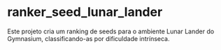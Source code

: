 # ranker_seed_lunar_lander
Este projeto cria um ranking de seeds para o ambiente Lunar Lander do Gymnasium, classificando-as por dificuldade intrínseca. 
